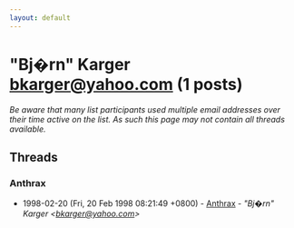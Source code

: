 ```yaml
---
layout: default
---
```


# "Bj�rn" Karger <bkarger@yahoo.com> (1 posts)

_Be aware that many list participants used multiple email addresses over their time active on the list. As such this page may not contain all threads available._

## Threads

### Anthrax
+ 1998-02-20 (Fri, 20 Feb 1998 08:21:49 +0800) - [Anthrax](/archive/1998/02/b003d9056518ec4c146b13fa4a3bab028df25f46d78a6c5c6b36e8fb184e6a69) - _"Bj�rn" Karger \<bkarger@yahoo.com\>_

